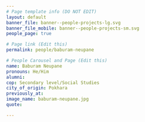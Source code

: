 ```yaml
---
# Page template info (DO NOT EDIT)
layout: default
banner_file: banner--people-projects-lg.svg
banner_file_mobile: banner--people-projects-sm.svg
people_page: true

# Page link (Edit this)
permalink: people/baburam-neupane

# People Carousel and Page (Edit this)
name: Baburam Neupane
pronouns: He/Him
alumni:
cop: Secondary level/Social Studies
city_of_origin: Pokhara
previously_at: 
image_name: baburam-neupane.jpg
quote: 

---
```

